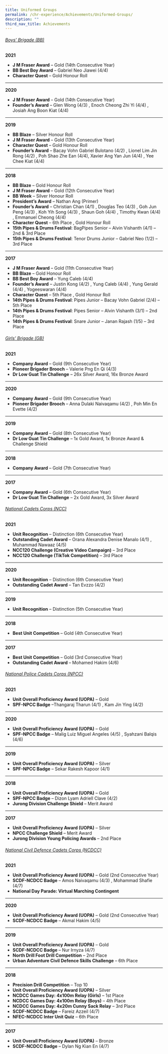 ```yaml
---
title: Uniformed Groups
permalink: /chr-experience/Achievements/Uniformed-Groups/
description: ""
third_nav_title: Achievements
---
```

<h6><u>Boys’ Brigade (BB)</u></h6>

**2021**
*  **J M Fraser Award** – Gold (14th Consecutive Year) 
*  **BB Best Boy Award** – Gabriel Neo Jiawei (4/4)
*  **Character Quest** – Gold Honour Roll

----

**2020**
*  **J M Fraser Award** – Gold (14th Consecutive Year) 
*  **Founder’s Award** – Glen Wong (4/3) , Enoch Cheong Zhi Yi (4/4) , Josiah Ang Boon Kiat (4/4)

-----

**2019**
*  **BB Blaze** – Silver Honour Roll 
*  **J M Fraser Award** – Gold (13th Consecutive Year)
*  **Character Quest** – Gold Honour Roll
*  **Founder’s Award** – Bacay Vohn Gabriel Bulotano (4/2) , Lionel Lim Jin Rong (4/2) , Poh Shao Zhe Ean (4/4), Xavier Ang Yan Jun (4/4) , Yee Chee Kiat (4/4)

----

**2018**
*  **BB Blaze** – Gold Honour Roll
*  **J M Fraser Award** – Gold (12th Consecutive Year)
*  **BB Week** – Silver Honour Roll
*  **President’s Award** – Nathan Ang (Primer)
*  **Founder’s Award** – Christian Chan (4/1) , Douglas Teo (4/3) , Goh Jun Peng (4/3) , Koh Yih Song (4/3) , Shaun Goh (4/4) , Timothy Kwan (4/4) , Emmanuel Cheong (4/4)
*  **Character Quest** – 6th Place , Gold Honour Roll
*  **15th Pipes & Drums Festival**: BagPipes Senior – Alvin Vishanth (4/1) – 2nd & 3rd Place
*  **15th Pipes & Drums Festival**: Tenor Drums Junior – Gabriel Neo (1/2) – 3rd Place

----

**2017**
*  **J M Fraser Award** – Gold (11th Consecutive Year)
*  **BB Blaze** – Gold Honour Roll
*  **BB Best Boy Award** – Yung Caleb (4/4)
*  **Founder’s Award** – Justin Kong (4/2) , Yung Caleb (4/4) , Yung Gerald (4/4) , Yogeeswaran (4/4)
*  **Character Quest** – 5th Place , Gold Honour Roll
*  **14th Pipes & Drums Festival**: Pipes Junior – Bacay Vohn Gabriel (2/4) – 5th Place
*  **14th Pipes & Drums Festival**: Pipes Senior – Alvin Vishanth (3/1) – 2nd Place
*  **14th Pipes & Drums Festival**: Snare Junior – Janan Rajash (1/5) – 3rd Place


<h6><u>Girls’ Brigade (GB)</u></h6>

**2021**
*  **Company Award** – Gold (9th Consecutive Year)
*  **Pioneer Brigader Brooch** – Valerie Png En Qi (4/3)
*  **Dr Low Guat Tin Challenge** – 26x Silver Award, 16x Bronze Award

----

**2020**
*  **Company Award** – Gold (9th Consecutive Year)
*  **Pioneer Brigader Brooch** – Anna Dulaki Naivaqamu (4/2) , Poh Min En Evette (4/2)

----

**2019**
*  **Company Award** – Gold (8th Consecutive Year)
*  **Dr Low Guat Tin Challenge** – 1x Gold Award, 1x Bronze Award & Challenge Shield

----


**2018**
*  **Company Award** – Gold (7th Consecutive Year)

----

**2017**
*  **Company Award** – Gold (6th Consecutive Year)
*  **Dr Low Guat Tin Challenge** – 2x Gold Award, 3x Silver Award



<h6><u>National Cadets Corps (NCC)</u></h6>

**2021**
*  **Unit Recognition** – Distinction (6th Consecutive Year)
*  **Outstanding Cadet Award** – Orana Alexandra Denise Manalo (4/1) , Muhammad Nawaaz (4/5)
*  **NCC120 Challenge (Creative Video Campaign)** – 3rd Place
*  **NCC120 Challenge (TikTok Competition)** – 3rd Place

----

**2020**
*  **Unit Recognition** – Distinction (6th Consecutive Year)
*  **Outstanding Cadet Award** – Tan Evzzo (4/2)

----


**2019**
*  **Unit Recognition** – Distinction (5th Consecutive Year)

----


**2018**
* **Best Unit Competition** – Gold (4th Consecutive Year)

----

**2017**
*  **Best Unit Competition** – Gold (3rd Consecutive Year)
*  **Outstanding Cadet Award** – Mohamed Hakim (4/6)



<h6><u>National Police Cadets Corps (NPCC)</u></h6>

**2021**
*  **Unit Overall Proficiency Award (UOPA)** – Gold
*  **SPF-NPCC Badge** –Thangaraj Tharun (4/1) , Kam Jin Ying (4/2)

---- 

**2020**
*  **Unit Overall Proficiency Award (UOPA)** – Gold
*  **SPF-NPCC Badge** – Malig Luiz Miguel Angeles (4/5) , Syahzani Balqis (4/6)

----

**2019**
*  **Unit Overall Proficiency Award (UOPA)** – Silver
*  **SPF-NPCC Badge** – Sekar Rakesh Kapoor (4/1)

-----

**2018**
*  **Unit Overall Proficiency Award (UOPA)** – Gold
*  **SPF-NPCC Badge** – Dizon Lyam Adriell Clave (4/2)
*  **Jurong Division Challenge Shield** – Merit Award
----

**2017**
*  **Unit Overall Proficiency Award (UOPA)** – Silver
*  **NPCC Challenge Shield** – Merit Award
*  **Jurong Division Young Policing Awards** – 2nd Place



<h6><u>National Civil Defence Cadets Corps (NCDCC)</u></h6>

**2021**
*  **Unit Overall Proficiency Award (UOPA)** – Gold (2nd Consecutive Year)
*  **SCDF-NCDCC Badge** – Amos Naivaqamu (4/3) , Mohammad Shafie (4/7)
*  **National Day Parade: Virtual Marching Contingent** 

----

**2020**
*  **Unit Overall Proficiency Award (UOPA)** – Gold (2nd Consecutive Year)
*  **SCDF-NCDCC Badge** – Akmal Hakim (4/5)

----

**2019**
*  **Unit Overall Proficiency Award (UOPA)** – Gold
*  **SCDF-NCDCC Badge** – Nur Irnyza (4/7)
*  **North Drill Foot Drill Competition** – 2nd Place
*  **Urban Adventure Civil Defence Skills Challenge** – 6th Place

----

**2018**
*  **Precision Drill Competition** – Top 10
*  **Unit Overall Proficiency Award (UOPA)** – Silver
*  **NCDCC Games Day: 4x100m Relay (Girls)** – 1st Place
*  **NCDCC Games Day: 4x100m Relay (Boys)** – 4th Place
*  **NCDCC Games Day: 4x20m Cunny Sack Relay** – 3rd Place
*  **SCDF-NCDCC Badge** – Fareiz Azzeil (4/7)
*  **NFEC-NCDCC Inter Unit Quiz** – 6th Place

----

**2017**
*  **Unit Overall Proficiency Award (UOPA)** – Bronze 
*  **SCDF-NCDCC Badge** – Dylan Ng Kian En (4/7)
